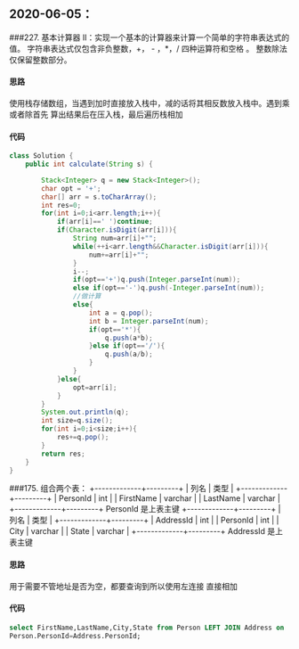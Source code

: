 ## 2020-06-05：

###227. 基本计算器 II：实现一个基本的计算器来计算一个简单的字符串表达式的值。
字符串表达式仅包含非负整数，+， - ，*，/ 四种运算符和空格  。 整数除法仅保留整数部分。
#### 思路
使用栈存储数组，当遇到加时直接放入栈中，减的话将其相反数放入栈中。遇到乘或者除首先
算出结果后在压入栈，最后遍历栈相加
#### 代码
```java
class Solution {
    public int calculate(String s) {

        Stack<Integer> q = new Stack<Integer>();
        char opt = '+';
        char[] arr = s.toCharArray();
        int res=0;
        for(int i=0;i<arr.length;i++){
            if(arr[i]==' ')continue;
            if(Character.isDigit(arr[i])){
                String num=arr[i]+"";
                while(++i<arr.length&&Character.isDigit(arr[i])){
                    num+=arr[i]+"";
                }
                i--;
                if(opt=='+')q.push(Integer.parseInt(num));
                else if(opt=='-')q.push(-Integer.parseInt(num));
                //做计算
                else{
                    int a = q.pop();
                    int b = Integer.parseInt(num);
                    if(opt=='*'){
                        q.push(a*b);
                    }else if(opt=='/'){
                        q.push(a/b);
                    }
                }
            }else{
                opt=arr[i];
            }
        }
        System.out.println(q);
        int size=q.size();
        for(int i=0;i<size;i++){
            res+=q.pop();
        }
        return res;
    }
}
```

###175. 组合两个表：
+-------------+---------+
| 列名         | 类型     |
+-------------+---------+
| PersonId    | int     |
| FirstName   | varchar |
| LastName    | varchar |
+-------------+---------+
PersonId 是上表主键
+-------------+---------+
| 列名         | 类型    |
+-------------+---------+
| AddressId   | int     |
| PersonId    | int     |
| City        | varchar |
| State       | varchar |
+-------------+---------+
AddressId 是上表主键


#### 思路
用于需要不管地址是否为空，都要查询到所以使用左连接
直接相加
#### 代码
```sql
select FirstName,LastName,City,State from Person LEFT JOIN Address on 
Person.PersonId=Address.PersonId;
```



<details class="details-reset details-overlay details-overlay-dark" style="box-sizing: border-box; display: block;"><summary data-hotkey="l" aria-label="Jump to line" role="button" style="box-sizing: border-box; display: list-item; cursor: pointer; list-style: none;"></summary></details>

 